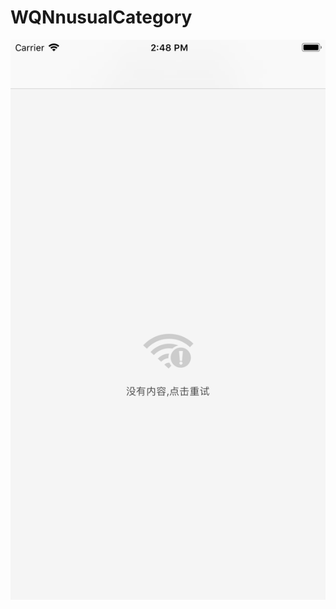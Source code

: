 # WQNnusualCategory
![示例图片](https://github.com/LanWor/WQNnusualCategory/blob/master/Simulator%20Screen%20Shot%20-%20iPhone%208%20Plus%20-%202018-09-03%20at%2014.48.11.png)
